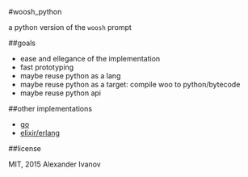 #woosh_python

a python version of the `woosh` prompt

##goals

* ease and ellegance of the implementation
* fast prototyping
* maybe reuse python as a lang
* maybe reuse python as a target: compile woo to python/bytecode
* maybe reuse python api

##other implementations

* [go](https://github.com/alehander42/woosh)
* [elixir/erlang](https://github.com/alehander42/woosh-elixir)

##license

MIT, 2015 Alexander Ivanov

